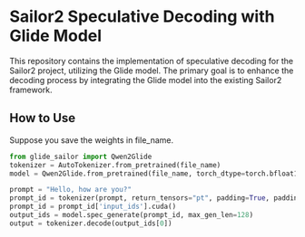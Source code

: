 # Sailor2 Speculative Decoding with Glide Model

This repository contains the implementation of speculative decoding for the Sailor2 project, utilizing the Glide model. The primary goal is to enhance the decoding process by integrating the Glide model into the existing Sailor2 framework.

## How to Use

Suppose you save the weights in file_name.
```python
from glide_sailor import Qwen2Glide
tokenizer = AutoTokenizer.from_pretrained(file_name)
model = Qwen2Glide.from_pretrained(file_name, torch_dtype=torch.bfloat16, device_map="auto")

prompt = "Hello, how are you?"
prompt_id = tokenizer(prompt, return_tensors="pt", padding=True, padding_side="right")
prompt_id = prompt_id['input_ids'].cuda()
output_ids = model.spec_generate(prompt_id, max_gen_len=128)
output = tokenizer.decode(output_ids[0])
```
